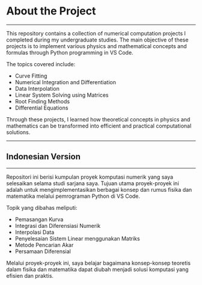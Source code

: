 # **About the Project**

---

This repository contains a collection of numerical computation projects I completed during my undergraduate studies. 
The main objective of these projects is to implement various physics and mathematical concepts and formulas through Python programming in VS Code.

The topics covered include:

- Curve Fitting
- Numerical Integration and Differentiation
- Data Interpolation
- Linear System Solving using Matrices
- Root Finding Methods
- Differential Equations

Through these projects, I learned how theoretical concepts in physics and mathematics can be transformed into efficient and practical computational solutions.

---
## **Indonesian Version**
---

Repositori ini berisi kumpulan proyek komputasi numerik yang saya selesaikan selama studi sarjana saya.
Tujuan utama proyek-proyek ini adalah untuk mengimplementasikan berbagai konsep dan rumus fisika dan matematika melalui pemrograman Python di VS Code.

Topik yang dibahas meliputi:

- Pemasangan Kurva
- Integrasi dan Diferensiasi Numerik
- Interpolasi Data
- Penyelesaian Sistem Linear menggunakan Matriks
- Metode Pencarian Akar
- Persamaan Diferensial

Melalui proyek-proyek ini, saya belajar bagaimana konsep-konsep teoretis dalam fisika dan matematika dapat diubah menjadi solusi komputasi yang efisien dan praktis.
